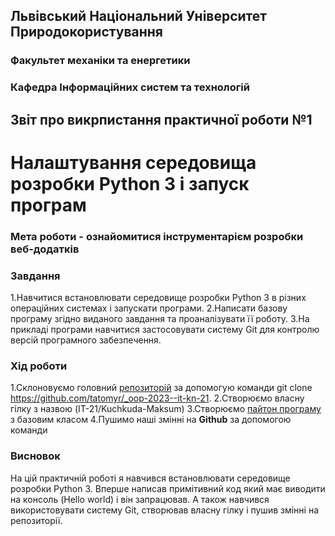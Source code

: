 ## Львівський Національний Університет Природокористування 
### Факультет механіки та енергетики 
### Кафедра Інформаційних систем та технологій 

## Звіт про викрпистання практичної роботи №1
# Налаштування середовища розробки Python 3 і запуск програм

### Мета роботи - ознайомитися інструментарієм розробки веб-додатків

### Завдання
1.Навчитися встановлювати середовище розробки Python 3 в різних операційних системах і запускати програми.
2.Написати базову програму згідно виданого завдання та проаналізувати її роботу.
3.На прикладі програми навчитися застосовувати систему Git для контролю версій програмного забезпечення. 

### Хід роботи
1.Склоновуємо головний [репозиторій](https://github.com/tatomyr/_oop-2023--it-kn-21) за допомогую команди git clone https://github.com/tatomyr/_oop-2023--it-kn-21.
2.Створюємо власну гілку з назвою (IT-21/Kuchkuda-Maksum)
3.Створюємо [пайтон програму](/.lab-1.py) з базовим класом 
4.Пушимо наші змінні на **Github** за допомогою команди 

### Висновок 
На цій практичній роботі я навчився встановлювати середовище розробки Python 3. Вперше написав примітивний код який має виводити на консоль (Hello world) і він запрацював. А також навчився використовувати систему Git, створював власну гілку і пушив змінні на репозиторії.


